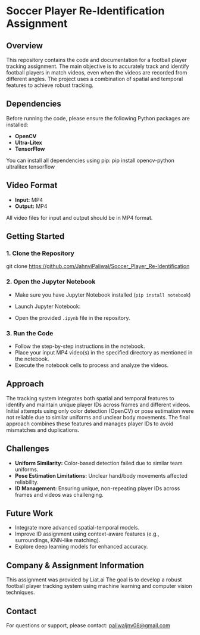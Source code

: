 # Soccer Player Re-Identification Assignment


## Overview

This repository contains the code and documentation for a football player tracking assignment. The main objective is to accurately track and identify football players in match videos, even when the videos are recorded from different angles. The project uses a combination of spatial and temporal features to achieve robust tracking.

## Dependencies

Before running the code, please ensure the following Python packages are installed:

- **OpenCV**
- **Ultra-Litex**
- **TensorFlow**

You can install all dependencies using pip: pip install opencv-python ultralitex tensorflow

## Video Format

- **Input:** MP4
- **Output:** MP4

All video files for input and output should be in MP4 format.

## Getting Started

### 1. Clone the Repository

git clone <https://github.com/JahnviPaliwal/Soccer_Player_Re-Identification>

### 2. Open the Jupyter Notebook

- Make sure you have Jupyter Notebook installed (`pip install notebook`)
- Launch Jupyter Notebook:


- Open the provided `.ipynb` file in the repository.

### 3. Run the Code

- Follow the step-by-step instructions in the notebook.
- Place your input MP4 video(s) in the specified directory as mentioned in the notebook.
- Execute the notebook cells to process and analyze the videos.

## Approach

The tracking system integrates both spatial and temporal features to identify and maintain unique player IDs across frames and different videos. Initial attempts using only color detection (OpenCV) or pose estimation were not reliable due to similar uniforms and unclear body movements. The final approach combines these features and manages player IDs to avoid mismatches and duplications.

## Challenges

- **Uniform Similarity:** Color-based detection failed due to similar team uniforms.
- **Pose Estimation Limitations:** Unclear hand/body movements affected reliability.
- **ID Management:** Ensuring unique, non-repeating player IDs across frames and videos was challenging.

## Future Work

- Integrate more advanced spatial-temporal models.
- Improve ID assignment using context-aware features (e.g., surroundings, KNN-like matching).
- Explore deep learning models for enhanced accuracy.

## Company & Assignment Information

This assignment was provided by Liat.ai 
The goal is to develop a robust football player tracking system using machine learning and computer vision techniques.


## Contact

For questions or support, please contact: <paliwaljnv08@gmail.com>


